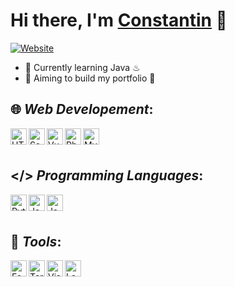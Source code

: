 
[website]:https://constantin-hentgen.fr
# Hi there, I'm [Constantin][website] 👋

[![Website](https://img.shields.io/website?label=constantin-hentgen.fr&style=for-the-badge&url=https%3A%2F%2Fconstantin-hentgen.fr)](https://constantin-hentgen.fr)

- 🌱 Currently learning Java ♨
- 🎯 Aiming to build my portfolio 🤔

## 🌐 **_Web Developement_**:

[<img align="left" alt="HTML5" width="26px" src="https://bit.ly/3o944im" />][htmlProject]

[<img align="left" alt="Sass" width="26px" src="https://bit.ly/3mSLtb7" />][phpProject]

[<img align="left" alt="VueJS" width="26px" src="https://bit.ly/304Tnp2" />][vueJS]

[<img align="left" alt="Php" width="26px" src="https://bit.ly/3wmGfaP" />][phpProject]

[<img align="left" alt="MySQL" width="26px" src="https://bit.ly/3EQrJem" />][website]

<br />
<br />

## </\> **_Programming Languages_**:

[<img align="left" alt="Python" width="26px" src="https://bit.ly/3GY7Q6S" />][pythonProject]

[<img align="left" alt="Java" width="26px" src="https://bit.ly/3mP8H1U" />][website]

[<img align="left" alt="JavaScript" width="26px" src="https://bit.ly/31tlmz8" />][website]

<br />
<br />

## 🔧 **_Tools_**:

[<img align="left" alt="Fedora" width="26px" src="https://bit.ly/3bPDoxC" />][fedora]

[<img align="left" alt="Terminal" width="26px" src="https://bit.ly/3bMfiUz" />][bash]

[<img align="left" alt="Visual Studio Code" width="26px" src="https://bit.ly/3o9i0Jt" />][vscode]

[<img align="left" alt="LaTeX" width="26px" src="https://bit.ly/3mQQSzi" />][latex]

[pythonProject]: https://github.com/Constantin-Hentgen/Text-Parser
[vscode]:https://code.visualstudio.com/
[latex]:https://www.latex-project.org/get/
[htmlProject]:https://github.com/Constantin-Hentgen/TouYoube
[vueJS]:https://vuejs.org/
[phpProject]:https://github.com/Constantin-Hentgen/PHP-Experiment
[fedora]:https://getfedora.org/
[bash]:https://en.wikipedia.org/wiki/Bash_%28Unix_shell%29
